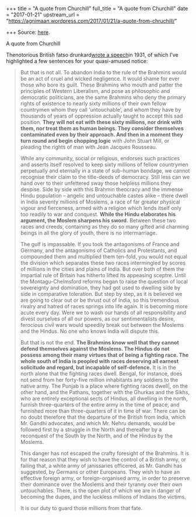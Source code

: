 +++
title = "A quote from Churchill"
full_title = "A quote from Churchill"
date = "2017-01-21"
upstream_url = "https://agnimaan.wordpress.com/2017/01/21/a-quote-from-chruchill/"

+++
Source: [here](https://agnimaan.wordpress.com/2017/01/21/a-quote-from-chruchill/).

A quote from Churchill

Thenotorious British fatso drunkard[wrote a
speech](http://www.winstonchurchill.org/resources/speeches/1930-1938-the-wilderness/our-duty-in-india)in
1931, of which I’ve highlighted a few sentences for your quasi-amused
notice:

> But that is not all. To abandon India to the rule of the Brahmins
> would be an act of cruel and wicked negligence. It would shame for
> ever those who bore its guilt. These Brahmins who mouth and patter the
> principles of Western Liberalism, and pose as philosophic and
> democratic politicians, are the same Brahmins who deny the primary
> rights of existence to nearly sixty millions of their own fellow
> countrymen whom they call ‘untouchable’, and whom they have by
> thousands of years of oppression actually taught to accept this sad
> position. **They will not eat with these sixty millions, nor drink
> with them, nor treat them as human beings. They consider themselves
> contaminated even by their approach. And then in a moment they turn
> round and begin chopping logic** with John Stuart Mill, or pleading
> the rights of man with Jean Jacques Rousseau.
>
> While any community, social or religious, endorses such practices and
> asserts itself resolved to keep sixty millions of fellow countrymen
> perpetually and eternally in a state of sub-human bondage, we cannot
> recognise their claim to the title-deeds of democracy. Still less can
> we hand over to their unfettered sway those helpless millions they
> despise. Side by side with this Brahmin theocracy and the immense
> Hindu population – angelic and untouchable castes alike – there dwell
> in India seventy millions of Moslems, a race of far greater physical
> vigour and fierceness, armed with a religion which lends itself only
> too readily to war and conquest. **While the Hindu elaborates his
> argument, the Moslem sharpens his sword.** Between these two races and
> creeds, containing as they do so many gifted arid charming beings in
> all the glory of youth, there is no intermarriage.
>
> The gulf is impassable. If you took the antagonisms of France and
> Germany, and the antagonisms of Catholics and Protestants, and
> compounded them and multiplied them ten-fold, you would not equal the
> division which separates these two races intermingled by scores of
> millions in the cities and plains of India. But over both of them the
> impartial rule of Britain has hitherto lifted its appeasing sceptre.
> Until the Montagu-Chelmsford reforms began to raise the question of
> local sovereignty and domination, they had got used to dwelling side
> by side in comparative toleration. But step by step, as it is believed
> we are going to clear out or be thrust out of India, so this
> tremendous rivalry and hatred of races springs into life again. It is
> becoming more acute every day. Were we to wash our hands of all
> responsibility and divest ourselves of all our powers, as our
> sentimentalists desire, ferocious civil wars would speedily break out
> between the Moslems and the Hindus. No one who knows India will
> dispute this.
>
> But that is not the end. **The Brahmins know well that they cannot
> defend themselves against the Moslems. The Hindus do not possess among
> their many virtues that of being a fighting race. The whole south of
> India is peopled with races deserving all earnest solicitude and
> regard, but incapable of self-defence.** It is in the north alone that
> the fighting races dwell. Bengal, for instance, does not send from her
> forty-five million inhabitants any soldiers to the native army. The
> Punjab is a place where fighting races dwell\|, on the other hand, and
> the Pathans, together with the Ghurkas and the Sikhs, who are entirely
> exceptional sects of Hindus, all dwelling in the north, furnish
> three-quarters of the entire army in the time of peace, and furnished
> more than three-quarters of it in time of war. There can be no doubt
> therefore that the departure of the British from India, which Mr.
> Gandhi advocates, and which Mr. Nehru demands, would be followed first
> by a struggle in the North and thereafter by a reconquest of the South
> by the North, and of the Hindus by the Moslems.
>
> This danger has not escaped the crafty foresight of the Brahmins. It
> is for that reason that they wish to have the control of a British
> army, or failing that, a white army of janissaries officered, as Mr.
> Gandhi has suggested, by Germans or other Europeans. They wish to have
> an effective foreign army, or foreign-organised army, in order to
> preserve their dominance over the Moslems and their tyranny over their
> own untouchables. There, is the open plot of which we are in danger of
> becoming the dupes, and the luckless millions of Indians the victims.
>
> It is our duty to guard those millions from that fate.

